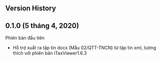 Version History
------------------------

## 0.1.0 (5 tháng 4, 2020)

Phiên bản đầu tiên

* Hỗ trợ xuất ra tập tin docx (Mẫu 02/QTT-TNCN) từ tập tin xml, tương thích với phiên bản iTaxViewer1.6.3 
